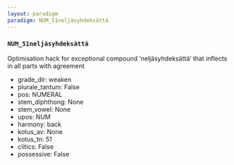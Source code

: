 ```yaml
---
layout: paradigm
paradigm: NUM_51neljäsyhdeksättä
---
```

### ` NUM_51neljäsyhdeksättä `

Optimisation hack for exceptional compound ’neljäsyhdeksättä’ that inflects in all parts with agreement
* grade_dir: weaken
* plurale_tantum: False
* pos: NUMERAL
* stem_diphthong: None
* stem_vowel: None
* upos: NUM
* harmony: back
* kotus_av: None
* kotus_tn: 51
* clitics: False
* possessive: False
